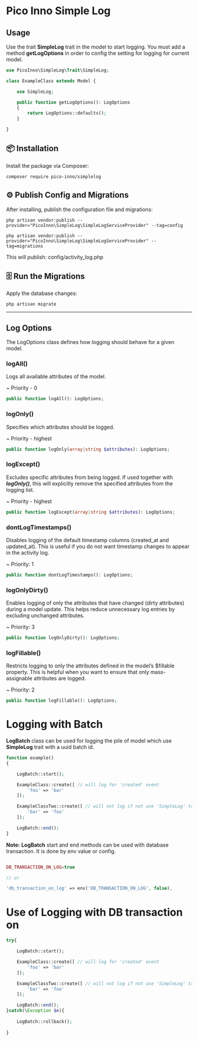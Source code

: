 # Pico Inno Simple Log

## Usage

Use the trait **SimpleLog** trait in the model to start logging. You must add a method **getLogOptions** in order to config the setting for logging for current model.

```php
use PicoInno\SimpleLog\Trait\SimpleLog;

class ExampleClass extends Model {

    use SimpleLog;

    public function getLogOptions(): LogOptions
    {
        return LogOptions::defaults();
    }

}

```


## 📦 Installation

Install the package via Composer:

```bash
composer require pico-inno/simplelog
```


## ⚙️ Publish Config and Migrations

After installing, publish the configuration file and migrations:

```
php artisan vendor:publish --provider="PicoInno\SimpleLog\SimpleLogServiceProvider" --tag=config

php artisan vendor:publish --provider="PicoInno\SimpleLog\SimpleLogServiceProvider" --tag=migrations
```


This will publish: config/activity_log.php

## 🗄️ Run the Migrations

Apply the database changes:
```
php artisan migrate
```

---
## Log Options

The LogOptions class defines how logging should behave for a given model.

### logAll()

Logs all available attributes of the model.

~ Priority - 0

```php
public function logAll(): LogOptions;
```

### logOnly()

Specifies which attributes should be logged.

~ Priority - highest

```php
public function logOnly(array|string $attributes): LogOptions;
```

### logExcept()

Excludes specific attributes from being logged.
If used together with ***logOnly()***, this will explicitly remove the specified attributes from the logging list.

~ Priority - highest

```php
public function logExcept(array|string $attributes): LogOptions;
```

### dontLogTimestamps()

Disables logging of the default timestamp columns (created_at and updated_at).
This is useful if you do not want timestamp changes to appear in the activity log.

~ Priority: 1

```php
public function dontLogTimestamps(): LogOptions;
```

### logOnlyDirty()

Enables logging of only the attributes that have changed (dirty attributes) during a model update.
This helps reduce unnecessary log entries by excluding unchanged attributes.

~ Priority: 3

```php
public function logOnlyDirty(): LogOptions;
```

### logFillable()

Restricts logging to only the attributes defined in the model’s $fillable property.
This is helpful when you want to ensure that only mass-assignable attributes are logged.

~ Priority: 2


```php
public function logFillable(): LogOptions;
```

# Logging with Batch

**LogBatch** class can be used for logging the pile of model which use **SimpleLog** trait with a uuid batch id.

```php
function example()
{

    LogBatch::start();

    ExampleClass::create([ // will log for 'created' event
        'foo' => 'bar'
    ]);

    ExampleClassTwo::create([ // will not log if not use 'SimpleLog' trait
        'bar' => 'foo'
    ]);

    LogBatch::end();
}
```

**Note:** **LogBatch** start and end methods can be used with database transaction. It is done by env value or config.

```php

DB_TRANSACTION_ON_LOG=true

// or

'db_transaction_on_log' => env('DB_TRANSACTION_ON_LOG', false),

```

# Use of Logging with DB transaction on

```php
try{

    LogBatch::start();

    ExampleClass::create([ // will log for 'created' event
        'foo' => 'bar'
    ]);

    ExampleClassTwo::create([ // will not log if not use 'SimpleLog' trait
        'bar' => 'foo'
    ]);

    LogBatch::end();
}catch(\Exception $e){
    
    LogBatch::rollback();
    
}

```
